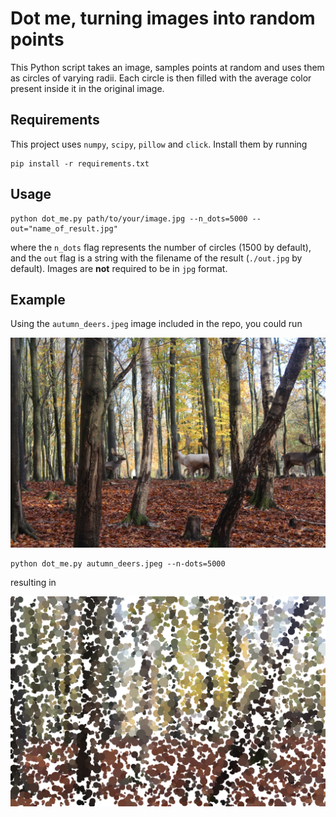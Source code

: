 # Dot me, turning images into random points

This Python script takes an image, samples points at random and uses them as circles of varying radii. Each circle is then filled with the average color present inside it in the original image.

## Requirements

This project uses `numpy`, `scipy`, `pillow` and `click`. Install them by running

```
pip install -r requirements.txt
```

## Usage

```
python dot_me.py path/to/your/image.jpg --n_dots=5000 --out="name_of_result.jpg"
```

where the `n_dots` flag represents the number of circles (1500 by default), and the `out` flag is a string with the filename of the result (`./out.jpg` by default). Images are **not** required to be in `jpg` format.

## Example

Using the `autumn_deers.jpeg` image included in the repo, you could run

![Autumn deers from Dyrehaven](autumn_deers.jpeg "Deers from Dyrehaven in Copenhagen")

```
python dot_me.py autumn_deers.jpeg --n-dots=5000
```

resulting in 

![Autumn deers from Dyrehaven, but as dots](out.jpg "Deers from Dyrehaven in Copenhagen, but as dots")


